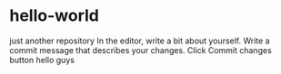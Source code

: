 # hello-world
just another repository
In the editor, write a bit about yourself.
Write a commit message that describes your changes.
Click Commit changes button
hello guys